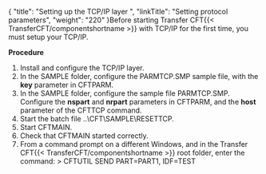 {
    "title": "Setting up the TCP/IP layer ",
    "linkTitle": "Setting protocol parameters",
    "weight": "220"
}Before starting Transfer CFT{{< TransferCFT/componentshortname  >}} with TCP/IP for the first time, you must setup your TCP/IP.

****Procedure****

1. Install and configure
    the TCP/IP layer.
1. In the SAMPLE folder, configure
    the PARMTCP.SMP sample file, with the ****key****
    parameter in CFTPARM.
1. In the SAMPLE folder, configure
    the sample file PARMTCP.SMP. Configure the ****nspart****
    and ****nrpart**** parameters in CFTPARM,
    and the ****host**** parameter of the
    CFTTCP command.
1. Start the batch file ..\\CFT\\SAMPLE\\RESETTCP.
1. Start CFTMAIN.
1. Check that CFTMAIN
    started correctly.
1. From a command prompt on a different Windows, and in the Transfer CFT{{< TransferCFT/componentshortname >}} root folder, enter the
    command: > CFTUTIL SEND PART=PART1, IDF=TEST

 
